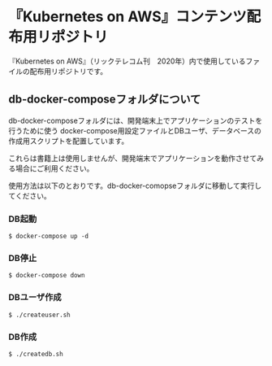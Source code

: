 # 『Kubernetes on AWS』コンテンツ配布用リポジトリ
『Kubernetes on AWS』（リックテレコム刊　2020年）内で使用しているファイルの配布用リポジトリです。

## db-docker-composeフォルダについて

db-docker-composeフォルダには、開発端末上でアプリケーションのテストを行うために使う
docker-compose用設定ファイルとDBユーザ、データベースの作成用スクリプトを配置しています。

これらは書籍上は使用しませんが、開発端末でアプリケーションを動作させてみる場合にご利用ください。

使用方法は以下のとおりです。db-docker-comopseフォルダに移動して実行してください。

### DB起動

```
$ docker-compose up -d
```

### DB停止

```
$ docker-compose down
```

### DBユーザ作成

```
$ ./createuser.sh
```

### DB作成

```
$ ./createdb.sh
```

